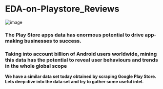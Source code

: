 # EDA-on-Playstore_Reviews

![image](https://user-images.githubusercontent.com/85400805/198846975-c6707b91-e43b-4f97-b8c5-4162c95f89ea.png)


### <b> The Play Store apps data has enormous potential to drive app-making businesses to success.
### **Taking into account billion of Android users worldwide, mining this data has the potential to reveal user behaviours and trends in the whole global scope**

We have a similar data set today obtained by scraping Google Play Store.
Lets deep dive into the data set and try to gather some useful intel.

